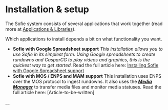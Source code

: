 # Installation & setup

The Sofie system consists of several applications that work together \(read more at [Applications & Libraries](../system-overview/libraries.md)\).

Which applications to install depends a bit on what functionality you want.

* **Sofie with Google Spreadsheet support** _This installation allows you to use Sofie in its simplest form. Using Google spreadsheets to create rundowns and CasparCG to play videos and graphics, this is the quickest way to get started._ Read the full article here: [Installing Sofie with Google Spreadsheet support](installing-sofie-with-google-spreadsheet-support.md)
* **Sofie with MOS / ENPS and MAM support** This installation uses ENPS over the MOS protocol to ingest rundowns. It also uses the [_**Media Manager**_](../system-overview/libraries.md) to transfer media files and monitor media statuses. Read the full article here: \[Article-to-be-written\]

\_\_



